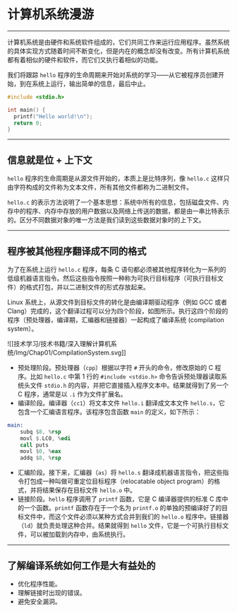# 计算机系统漫游

---

计算机系统是由硬件和系统软件组成的，它们共同工作来运行应用程序。虽然系统的具体实现方式随着时间不断变化，但是内在的概念却没有改变。所有计算机系统都有着相似的硬件和软件，而它们又执行着相似的功能。

我们将跟踪 `hello` 程序的生命周期来开始对系统的学习——从它被程序员创建开始，到在系统上运行，输出简单的信息，最后中止。

```c file:hello.c
#include <stdio.h>

int main() {
  printf("Hello world!\n");
  return 0;
}
```

---

## 信息就是位 + 上下文

`hello` 程序的生命周期是从源文件开始的，本质上是比特序列，像 `hello.c` 这样只由字符构成的文件称为文本文件，所有其他文件都称为二进制文件。

`hello.c` 的表示方法说明了一个基本思想：系统中所有的信息，包括磁盘文件、内存中的程序、内存中存放的用户数据以及网络上传送的数据，都是由一串比特表示的。区分不同数据对象的唯一方法是我们读到这些数据对象时的上下文。

---

## 程序被其他程序翻译成不同的格式

为了在系统上运行 `hello.c` 程序，每条 C 语句都必须被其他程序转化为一系列的低级机器语言指令。然后这些指令按照一种称为可执行目标程序（可执行目标文件）的格式打包，并以二进制文件的形式存放起来。

Linux 系统上，从源文件到目标文件的转化是由编译期驱动程序（例如 GCC 或者 Clang）完成的，这个翻译过程可以分为四个阶段，如图所示。执行这四个阶段的程序（预处理器，编译期，汇编器和链接器）一起构成了编译系统 (compilation system）。

![[技术学习/技术书籍/深入理解计算机系统/Img/Chap01/CompilationSystem.svg]]

- 预处理阶段。预处理器（`cpp`）根据以字符 `#` 开头的命令，修改原始的 C 程序。比如 `hello.c` 中第 1 行的 `#include <stdio.h>` 命令告诉预处理器读取系统头文件 `stdio.h` 的内容，并把它直接插入程序文本中。结果就得到了另一个 C 程序，通常是以 `.i` 作为文件扩展名。
- 编译阶段。编译器（`cc1`）将文本文件 `hello.i` 翻译成文本文件 `hello.s`，它包含一个汇编语言程序。该程序包含函数 `main` 的定义，如下所示：

```nasm file:hello.s
main:
    subq $8, %rsp
    movl $.LC0, %edi
    call puts
    movl $0, %eax
    addq $8, %rsp
```

- 汇编阶段。接下来，汇编器（`as`）将 `hello.s` 翻译成机器语言指令，把这些指令打包成一种叫做可重定位目标程序（relocatable object program）的格式，并将结果保存在目标文件 `hello.o` 中。
- 链接阶段。`hello` 程序调用了 `printf` 函数，它是 C 编译器提供的标准 C 库中的一个函数。`printf` 函数存在于一个名为 `printf.o` 的单独的预编译好了的目标文件中，而这个文件必须以某种方式合并到我们的 `hello.o` 程序中。链接器（`ld`）就负责处理这种合并。结果就得到 `hello` 文件，它是一个可执行目标文件，可以被加载到内存中，由系统执行。

---

## 了解编译系统如何工作是大有益处的

- 优化程序性能。
- 理解链接时出现的错误。
- 避免安全漏洞。
